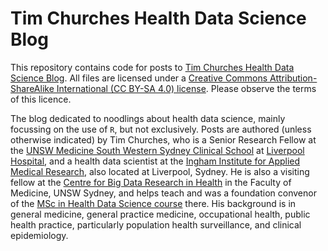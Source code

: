 # Tim Churches Health Data Science Blog

This repository contains code for posts to [Tim Churches Health Data Science Blog](https://timchurches.github.io/blog/). All files are licensed under a [Creative Commons Attribution-ShareAlike International (CC BY-SA 4.0) license](https://creativecommons.org/licenses/by-sa/4.0/). Please observe the terms of this licence.

The blog dedicated to noodlings about health data science, mainly focussing on the use of `R`, but not exclusively. Posts are authored (unless otherwise indicated) by Tim Churches, who is a Senior Research Fellow at the [UNSW Medicine South Western Sydney Clinical School](https://swscs.med.unsw.edu.au) at [Liverpool Hospital](https://www.swslhd.health.nsw.gov.au/liverpool/), and a health data scientist at the [Ingham Institute for Applied Medical Research](https://inghaminstitute.org.au), also located at Liverpool, Sydney. He is also a visiting fellow at the [Centre for Big Data Research in Health](https://cbdrh.med.unsw.edu.au) in the Faculty of Medicine, UNSW Sydney, and helps teach and was a foundation convenor of the [MSc in Health Data Science course](https://cbdrh.med.unsw.edu.au/postgraduate-coursework) there. His background is in general medicine, general practice medicine, occupational health, public health practice, particularly population health surveillance, and clinical epidemiology.
